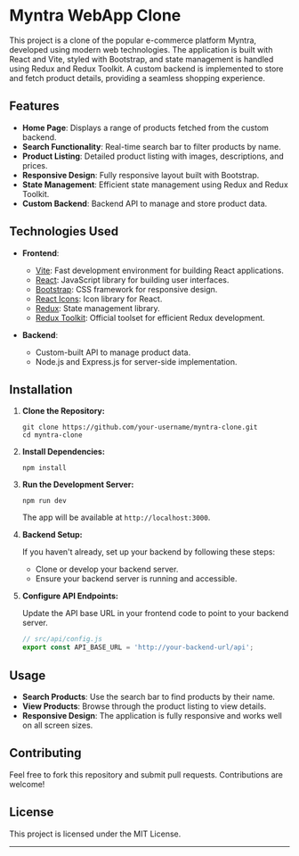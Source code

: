 # Myntra WebApp Clone

This project is a clone of the popular e-commerce platform Myntra, developed using modern web technologies. The application is built with React and Vite, styled with Bootstrap, and state management is handled using Redux and Redux Toolkit. A custom backend is implemented to store and fetch product details, providing a seamless shopping experience.

## Features

- **Home Page**: Displays a range of products fetched from the custom backend.
- **Search Functionality**: Real-time search bar to filter products by name.
- **Product Listing**: Detailed product listing with images, descriptions, and prices.
- **Responsive Design**: Fully responsive layout built with Bootstrap.
- **State Management**: Efficient state management using Redux and Redux Toolkit.
- **Custom Backend**: Backend API to manage and store product data.

## Technologies Used

- **Frontend**:
  - [Vite](https://vitejs.dev/): Fast development environment for building React applications.
  - [React](https://reactjs.org/): JavaScript library for building user interfaces.
  - [Bootstrap](https://getbootstrap.com/): CSS framework for responsive design.
  - [React Icons](https://react-icons.github.io/react-icons/): Icon library for React.
  - [Redux](https://redux.js.org/): State management library.
  - [Redux Toolkit](https://redux-toolkit.js.org/): Official toolset for efficient Redux development.

- **Backend**:
  - Custom-built API to manage product data.
  - Node.js and Express.js for server-side implementation.

## Installation

1. **Clone the Repository:**

   ```
   git clone https://github.com/your-username/myntra-clone.git
   cd myntra-clone
   ```

2. **Install Dependencies:**

   ```
   npm install
   ```

3. **Run the Development Server:**

   ```
   npm run dev
   ```

   The app will be available at `http://localhost:3000`.

4. **Backend Setup:**

   If you haven't already, set up your backend by following these steps:

   - Clone or develop your backend server.
   - Ensure your backend server is running and accessible.

5. **Configure API Endpoints:**

   Update the API base URL in your frontend code to point to your backend server.

   ```javascript
   // src/api/config.js
   export const API_BASE_URL = 'http://your-backend-url/api';
   ```

## Usage

- **Search Products**: Use the search bar to find products by their name.
- **View Products**: Browse through the product listing to view details.
- **Responsive Design**: The application is fully responsive and works well on all screen sizes.

## Contributing

Feel free to fork this repository and submit pull requests. Contributions are welcome!

## License

This project is licensed under the MIT License.

---
